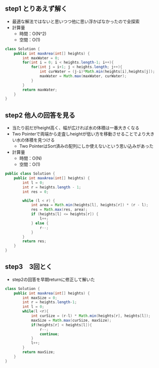 ## step1 とりあえず解く
- 最適な解法ではないと思いつつ他に思い浮かばなかったので全探索
- 計算量
  - 時間：O(N^2)
  - 空間：O(1)

```java
class Solution {
    public int maxArea(int[] heights) {
        int maxWater = 0;
        for(int i = 0; i < heights.length-1; i++){
            for(int j = i+1; j < heights.length; j++){
                int curWater = (j-i)*Math.min(heights[i],heights[j]);
                maxWater = Math.max(maxWater, curWater);    
            }
        }
        return maxWater;
    }
}
```


## step2 他人の回答を見る
- 当たり前だがheight高く、幅が広ければ水の体積は一番大きくなる
- Two Pointerで両端から走査しheightが低い方を移動させることでより大きい水の体積を見つける
  - Two PointerはSort済みの配列にしか使えないという思い込みがあった
- 計算量
  - 時間：O(N)
  - 空間：O(1)

```java
public class Solution {
    public int maxArea(int[] heights) {
        int l = 0;
        int r = heights.length - 1;
        int res = 0;

        while (l < r) {
            int area = Math.min(heights[l], heights[r]) * (r - l);
            res = Math.max(res, area);
            if (heights[l] <= heights[r]) {
                l++;
            } else {
                r--;
            }
        }
        return res;
    }
}
```

## step3　3回とく
- step2の回答を早期returnに修正して解いた

```java
class Solution {
    public int maxArea(int[] heights) {
        int maxSize = 0;
        int r = heights.length-1;
        int l = 0;
        while(l <r){
            int curSize = (r-l) * Math.min(heights[r], heights[l]);
            maxSize = Math.max(curSize, maxSize);
            if(heights[r] < heights[l]){
                r--;
                continue;
            }
            l++;
        }
        return maxSize;
    }
}

```